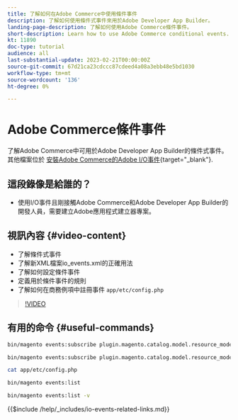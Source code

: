 ```yaml
---
title: 了解如何在Adobe Commerce中使用條件事件
description: 了解如何使用條件式事件來用於Adobe Developer App Builder。
landing-page-description: 了解如何使用Adobe Commerce條件事件。
short-description: Learn how to use Adobe Commerce conditional events.
kt: 11890
doc-type: tutorial
audience: all
last-substantial-update: 2023-02-21T00:00:00Z
source-git-commit: 67d21ca23cdccc87cdeed4a08a3ebb48e5bd1030
workflow-type: tm+mt
source-wordcount: '136'
ht-degree: 0%

---
```



# Adobe Commerce條件事件

了解Adobe Commerce中可用於Adobe Developer App Builder的條件式事件。 其他檔案位於 [安裝Adobe Commerce的Adobe I/O事件](https://developer.adobe.com/commerce/events/get-started/conditional-events/){target="_blank"}.

## 這段錄像是給誰的？

* 使用I/O事件且剛接觸Adobe Commerce和Adobe Developer App Builder的開發人員，需要建立Adobe應用程式建立器專案。

## 視訊內容 {#video-content}

* 了解條件式事件
* 了解新XML檔案io_events.xml的正確用法
* 了解如何設定條件事件
* 定義用於條件事件的規則
* 了解如何在商務例項中註冊事件 `app/etc/config.php`

>[!VIDEO](https://video.tv.adobe.com/v/3415806)

## 有用的命令 {#useful-commands}

```bash
bin/magento events:subscribe plugin.magento.catalog.model.resource_model.product.save --fields=sku --fields=qty --fields=category_id

bin/magento events:subscribe plugin.magento.catalog.model.resource_model.product.save_low_stock --parent=plugin.magento.catalog.model.resource_model.product.save --fields=sku --fields=qty --fields=category_id --rules="qty|lessThan|20" --rules="category_id|in|3,4,5"

cat app/etc/config.php

bin/magento events:list

bin/magento events:list -v
```

{{$include /help/_includes/io-events-related-links.md}}
